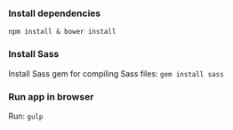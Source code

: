 ### Install dependencies ###
`npm install & bower install`

### Install Sass ###
Install Sass gem for compiling Sass files:
`gem install sass`

### Run app in browser ###
Run:
`gulp`